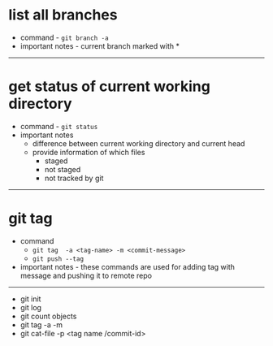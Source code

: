 



# list all branches
  - command - `git branch -a`
  - important notes - current branch marked with *
---
# get status of current working directory
   - command - `git status`
   - important notes
     - difference between current working directory and current head
     - provide information of which files 
       - staged
       - not staged
       - not tracked by git
---
# git tag 
  - command  
    - `git tag  -a <tag-name> -m <commit-message> `
    - ` git push --tag `
  - important notes - these commands are used for adding tag with message and pushing it to remote repo
---

- git init
- git log 
- git count objects
- git tag -a <tag name> -m <message>
- git cat-file -p <tag name /commit-id>  
  
  
